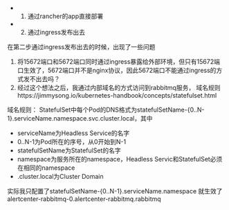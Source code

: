 - 1. 通过rancher的app直接部署
- 2. 通过ingress发布出去

在第二步通过ingress发布出去的时候，出现了一些问题

1. 将15672端口和5672端口同时通过ingress暴露给外部环境，但只有15672端口生效了，5672端口并不是nginx协议，因此5672端口不能通过ingress的方式发不出去吗？
2. 经过这个想法之后，我通过内部域名的方式访问到rabbitmq服务， 域名规则https://jimmysong.io/kubernetes-handbook/concepts/statefulset.html  

域名规则：
StatefulSet中每个Pod的DNS格式为statefulSetName-{0..N-1}.serviceName.namespace.svc.cluster.local，其中

- serviceName为Headless Service的名字
- 0..N-1为Pod所在的序号，从0开始到N-1
- statefulSetName为StatefulSet的名字
- namespace为服务所在的namespace，Headless Servic和StatefulSet必须在相同的namespace
- .cluster.local为Cluster Domain

实际我只配置了statefulSetName-{0..N-1}.serviceName.namespace 就生效了 alertcenter-rabbitmq-0.alertcenter-rabbitmq.rabbitmq
